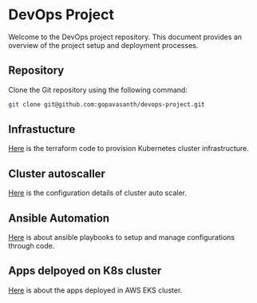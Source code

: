 # DevOps Project

Welcome to the DevOps project repository. This document provides an overview of the project setup and deployment processes.

## Repository

Clone the Git repository using the following command:

```bash
git clone git@github.com:gopavasanth/devops-project.git
```

## Infrastucture
[Here](infra/) is the terraform code to provision Kubernetes cluster infrastructure.

## Cluster autoscaller
[Here](autoscalling/) is the configuration details of cluster auto scaler.

## Ansible Automation
[Here](ansible/) is about ansible playbooks to setup and manage configurations through code.

## Apps delpoyed on K8s cluster
[Here](apps/) is about the apps deployed in AWS EKS cluster.
